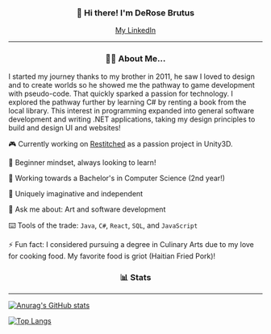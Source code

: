 <h3 align="center">👋 Hi there! I'm DeRose Brutus </h3>
<p align="center">
<a href="https://www.linkedin.com/in/derose-brutus/">My LinkedIn </a>
</p>

---
<h3 align="center"> ✍🏿 About Me... </h3>

I started my journey thanks to my brother in 2011, he saw I loved to design and to create worlds so he showed me the pathway to game development with pseudo-code. That quickly sparked a passion for technology. I explored the pathway further by learning C# by renting a book from the local library. This interest in programming expanded into general software development and writing .NET applications, taking my design principles to build and design UI and websites!
 
 🎮 Currently working on [Restitched](https://www.youtube.com/watch?v=3R7e1X8UE7k "Watch the reveal trailer") as a passion project in Unity3D. 

 🍎 Beginner mindset, always looking to learn!
 
 🏫 Working towards a Bachelor's in Computer Science (2nd year!)
 
 💭 Uniquely imaginative and independent
 
 👑 Ask me about: Art and software development
 
 ⌨️ Tools of the trade: `Java`, `C#`, `React`, `SQL`, and `JavaScript`
 
 ⚡ Fun fact: I considered pursuing a degree in Culinary Arts due to my love for cooking food. My favorite food is griot (Haitian Fried Pork)!
 
<h3 align ="center"> 📊 Stats </h3>

---
[![Anurag's GitHub stats](https://github-readme-stats.vercel.app/api?username=brutusd01&theme=radical)](https://github.com/anuraghazra/github-readme-stats)

[![Top Langs](https://github-readme-stats.vercel.app/api/top-langs/?username=brutusd01&layout=compact&theme=radical)](https://github.com/anuraghazra/github-readme-stats)
